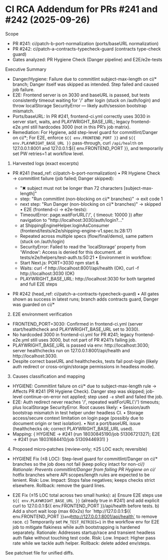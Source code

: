 # CI RCA Addendum for PRs #241 and #242 (2025-09-26)

Scope
- PR #241: ci/patch-b-port-normalization (ports/baseURL normalization)
- PR #242: ci/patch-a-contracts-typecheck-guard (contracts type-check guard)
- Gates analyzed: PR Hygiene Check (Danger pipeline) and E2E/e2e-tests

Executive Summary
- Danger/Hygiene: Failure due to commitlint subject-max-length on ci/* branch; Danger itself was skipped as intended. Step failed and caused job failure.
- E2E: Frontend server is on 3030 and baseURL is passed, but tests consistently timeout waiting for '/' after login (stuck on /auth/login) and throw localStorage SecurityError — likely auth/session bootstrap mismatch.
- Ports/baseURL: In PR #241, frontend-ci.yml correctly uses 3030 in server start, waits, and PLAYWRIGHT_BASE_URL; legacy frontend-e2e.yml still hardcodes 3000 (not in this PR’s job matrix).
- Remediation: For Hygiene, add step-level guard for commitlint/Danger on ci/*; For E2E, enforce `${{ env.FRONTEND_PORT }}` and `${{ env.PLAYWRIGHT_BASE_URL }}` pass-through, curl `/api/health` on 127.0.0.1:8001 and 127.0.0.1:${{ env.FRONTEND_PORT }}, and temporarily set PW retries=1 at workflow level.

1) Harvested logs (exact excerpts)
- PR #241 (head_ref: ci/patch-b-port-normalization)
  • PR Hygiene Check → commitlint failure (job failed; Danger skipped):
    - "✖ subject must not be longer than 72 characters [subject-max-length]"
    - step: "Run commitlint (non-blocking on ci/* branches)" → exit code 1
    - next step: "Run Danger (non-blocking on ci/* branches)" → skipped
  • E2E (frontend-ci → e2e-tests):
    - TimeoutError: page.waitForURL('/', { timeout: 10000 }) after navigation to "http://localhost:3030/auth/login?..."
    - at ShippingEngineHelper.loginAsConsumer (frontend/tests/e2e/shipping-engine-v1.spec.ts:28:17)
    - Repeated across multiple specs (flow/final/demo), same pattern (stuck on /auth/login)
    - SecurityError: Failed to read the 'localStorage' property from 'Window': Access is denied for this document. at tests/e2e/helpers/test-auth.ts:50:21
  • Environment in workflow:
    - Start Next.js: PORT=3030 npm start &
    - Waits: curl -f http://localhost:8001/api/health (OK), curl -f http://localhost:3030 (OK)
    - PLAYWRIGHT_BASE_URL: http://localhost:3030 for both targeted and full E2E steps

- PR #242 (head_ref: ci/patch-a-contracts-typecheck-guard)
  • All gates shown as success in latest runs; branch adds contracts guard, Danger was guarded on ci/*

2) E2E environment verification
- FRONTEND_PORT=3030: Confirmed in frontend-ci.yml (server start/healthcheck and PLAYWRIGHT_BASE_URL set to 3030).
- No hardcoded 3000 in frontend-ci.yml for PR #241; legacy frontend-e2e.yml still uses 3000, but not part of PR #241’s failing job.
- PLAYWRIGHT_BASE_URL is passed via env: http://localhost:3030; server healthchecks run on 127.0.0.1:8001/api/health and http://localhost:3030.
- Despite correct baseURL and healthchecks, tests fail post-login (likely auth redirect or cross-origin/storage permissions in headless mode).

3) Causes classification and mapping
- HYGIENE: Commitlint failure on ci/* due to subject-max-length rule → Affects PR #241 (PR Hygiene Check). Danger step was skipped; job-level continue-on-error not applied; step used `-e` shell and failed the job.
- E2E: Auth redirect never reaches '/', repeated waitForURL('/') timeouts; plus localStorage SecurityError. Root causes likely:
  • Session/auth bootstrap mismatch in test helper under headless CI.
  • Storage access/secure context limitation on login page (possibly due to document origin or test isolation).
  • Not a port/baseURL issue (healthchecks ok; correct PLAYWRIGHT_BASE_URL used).
- Mapping: { HYGIENE → #241 (run 18030845190/job 51306721327); E2E → #241 (run 18031684410/job 51309446931) }

4) Proposed micro‑patches (review‑only; ≤25 LOC each; reversible)
- HYGIENE Fix (≤8 LOC): Step-level guard for commitlint/Danger on ci/* branches so the job does not fail (keep policy intact for non-ci/*)
  Rationale: Prevents commitlint/Danger from failing PR Hygiene on ci/* hotfix branches where API scopes/length rules are expected to be lenient.
  Risk: Low. Impact: Stops false negatives; keeps checks strict elsewhere. Rollback: remove the guard lines.

- E2E Fix (≤15 LOC total across two small hunks):
  a) Ensure E2E steps use `${{ env.PLAYWRIGHT_BASE_URL }}` (already true in #241) and add explicit curl to 127.0.0.1:${{ env.FRONTEND_PORT }}/api/health before tests.
  b) Add a short wait loop (max 60x2s) for `http://127.0.0.1:${{ env.FRONTEND_PORT }}` and `http://127.0.0.1:8001/api/health` to remove race.
  c) Temporarily set `PW_TEST_RETRIES=1` in the workflow env for E2E job to mitigate flakiness while auth bootstrapping is hardened separately.
  Rationale: Addresses startup/race and transient headless auth flake without touching test code. Risk: Low. Impact: Higher pass rate while we tackle auth helper.
  Rollback: delete added env/steps.

See patchset file for unified diffs.

